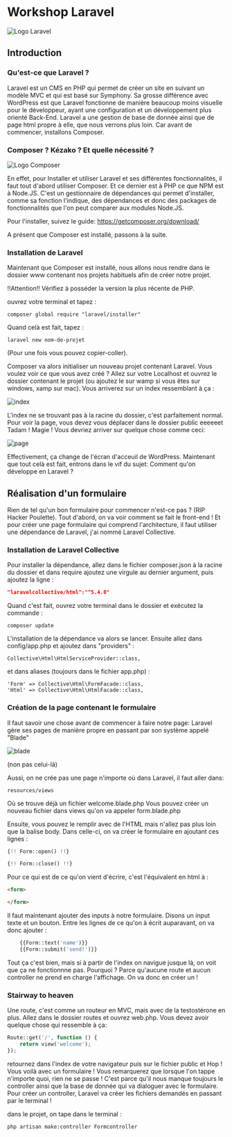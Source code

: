 # Workshop Laravel

![Logo Laravel](laravel-logo-big.png)

## Introduction
### Qu'est-ce que Laravel ?

Laravel est un CMS en PHP qui permet de créer un site en suivant un modèle MVC et qui est basé sur Symphony. Sa grosse différence avec WordPress est que Laravel fonctionne de manière beaucoup moins visuelle pour le développeur, ayant une configuration et un développement plus orienté Back-End.
Laravel a une gestion de base de donnée ainsi que de page html propre à elle, que nous verrons plus loin.
Car avant de commencer, installons Composer.

### Composer ? Kézako ? Et quelle nécessité ?

![Logo Composer](Logo-composer-transparent.png)

En effet, pour Installer et utiliser Laravel et ses différentes fonctionnalités, il faut tout d'abord utiliser Composer. Et ce dernier est à PHP ce que NPM est à Node.JS. C'est un gestionnaire de dépendances qui permet d'installer, comme sa fonction l'indique, des dépendances et donc des packages de fonctionnalités que l'on peut comparer aux modules Node.JS.

Pour l'installer, suivez le guide: https://getcomposer.org/download/

A présent que Composer est installé, passons à la suite.

### Installation de Laravel

Maintenant que Composer est installé, nous allons nous rendre dans le dossier www contenant nos projets habituels afin de créer notre projet.

!!Attention!! Vérifiez à posséder la version la plus récente de PHP.

ouvrez votre terminal et tapez :
```
composer global require "laravel/installer"
```

Quand celà est fait, tapez : 
```
laravel new nom-de-projet
```

(Pour une fois vous pouvez copier-coller).

Composer va alors initialiser un nouveau projet contenant Laravel.
Vous voulez voir ce que vous avez créé ? Allez sur votre Localhost et ouvrez le dossier contenant le projet (ou ajoutez le sur wamp si vous êtes sur windows, xamp sur mac).
Vous arriverez sur un index ressemblant à ça : 

![index](folder-content.png)

L'index ne se trouvant pas à la racine du dossier, c'est parfaitement normal. Pour voir la page, vous devez vous déplacer dans le dossier public eeeeeet Tadam ! Magie ! Vous devriez arriver sur quelque chose comme ceci: 

![page](index.png)

Effectivement, ça change de l'écran d'acceuil de WordPress. Maintenant que tout celà est fait, entrons dans le vif du sujet: Comment qu'on développe en Laravel ?

## Réalisation d'un formulaire 

Rien de tel qu'un bon formulaire pour commencer n'est-ce pas ? (RIP Hacker Poulette).
Tout d'abord, on va voir comment se fait le front-end !
Et pour créer une page formulaire qui comprend l'architecture, il faut utiliser une dépendance de Laravel, j'ai nommé Laravel Collective.

### Installation de Laravel Collective

Pour installer la dépendance, allez dans le fichier composer.json à la racine du dossier et dans require ajoutez une virgule au dernier argument, puis ajoutez la ligne :

```JSON
"laravelcollective/html":"^5.4.0"
```

Quand c'est fait, ouvrez votre terminal dans le dossier et exécutez la commande : 
```
composer update
```
L'installation de la dépendance va alors se lancer.
Ensuite allez dans config/app.php et ajoutez dans "providers" :
```
Collective\Html\HtmlServiceProvider::class,
```
et dans aliases (toujours dans le fichier app.php) :
```
'Form' => Collective\Html\FormFacade::class,
'Html' => Collective\Html\HtmlFacade::class,
```

### Création de la page contenant le formulaire

Il faut savoir une chose avant de commencer à faire notre page: 
Laravel gère ses pages de manière propre en passant par son système appelé "Blade"

![blade](blade.jpg)

(non pas celui-là)

Aussi, on ne crée pas une page n'importe où dans Laravel, il faut aller dans: 
```
resources/views 
```
Où se trouve déjà un fichier welcome.blade.php
Vous pouvez créer un nouveau fichier dans views qu'on va appeler form.blade.php

Ensuite, vous pouvez le remplir avec de l'HTML mais n'allez pas plus loin que la balise body.
Dans celle-ci, on va créer le formulaire en ajoutant ces lignes : 

```php
{!! Form::open() !!}

{!! Form::close() !!}
```

Pour ce qui est de ce qu'on vient d'écrire, c'est l'équivalent en html à : 
```html
<form>

</form>
```

Il faut maintenant ajouter des inputs à notre formulaire. Disons un input texte et un bouton.
Entre les lignes de ce qu'on à écrit auparavant, on va donc ajouter : 
```php
    {{Form::text('name')}}
    {{Form::submit('send!')}}
```

Tout ça c'est bien, mais si à partir de l'index on navigue jusque là, on voit que ça ne fonctionnne pas. Pourquoi ? Parce qu'aucune route et aucun controller ne prend en charge l'affichage. On va donc en créer un !

### Stairway to heaven 

Une route, c'est comme un routeur en MVC, mais avec de la testostérone en plus. Allez dans le dossier routes et ouvrez web.php.
Vous devez avoir quelque chose qui ressemble à ça: 

```php
Route::get('/', function () {
    return view('welcome');
});
```
retournez dans l'index de votre navigateur puis sur le fichier public et Hop !
Vous voilà avec un formulaire ! 
Vous remarquerez que lorsque l'on tappe n'importe quoi, rien ne se passe ! C'est parce qu'il nous manque toujours le controller ainsi que la base de donnée qui va dialoguer avec le formulaire. Pour créer un controller, Laravel va créer les fichiers demandés en passant par le terminal !

dans le projet, on tape dans le terminal :
```
php artisan make:controller Formcontroller
```

